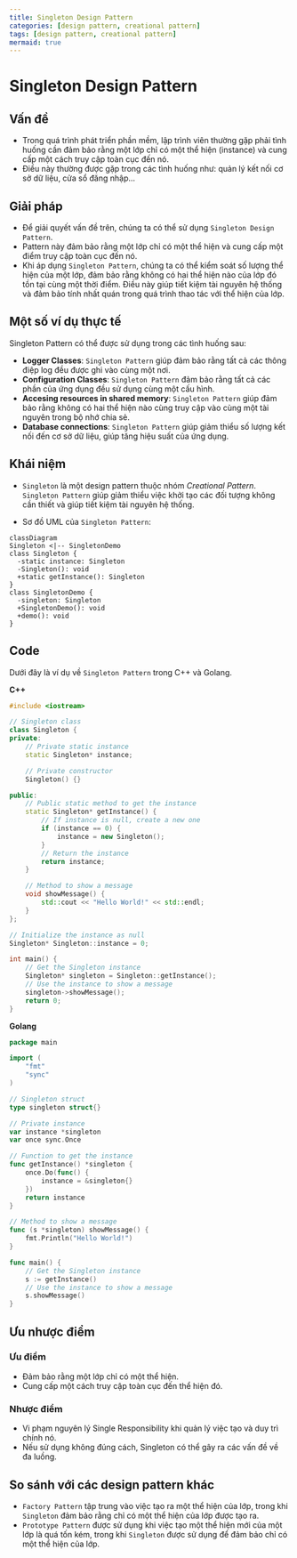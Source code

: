 ```yaml
---
title: Singleton Design Pattern
categories: [design pattern, creational pattern]
tags: [design pattern, creational pattern]
mermaid: true
---
```


# Singleton Design Pattern

## Vấn đề
- Trong quá trình phát triển phần mềm, lập trình viên thường gặp phải tình huống cần đảm bảo rằng một lớp chỉ có một thể hiện (instance) và cung cấp một cách truy cập toàn cục đến nó.
- Điều này thường được gặp trong các tình huống như: quản lý kết nối cơ sở dữ liệu, cửa sổ đăng nhập...

## Giải pháp

- Để giải quyết vấn đề trên, chúng ta có thể sử dụng `Singleton Design Pattern`. 
- Pattern này đảm bảo rằng một lớp chỉ có một thể hiện và cung cấp một điểm truy cập toàn cục đến nó.
- Khi áp dụng `Singleton Pattern`, chúng ta có thể kiểm soát số lượng thể hiện của một lớp, đảm bảo rằng không có hai thể hiện nào của lớp đó tồn tại cùng một thời điểm. Điều này giúp tiết kiệm tài nguyên hệ thống và đảm bảo tính nhất quán trong quá trình thao tác với thể hiện của lớp.

## Một số ví dụ thực tế

Singleton Pattern có thể được sử dụng trong các tình huống sau:
- **Logger Classes**: `Singleton Pattern` giúp đảm bảo rằng tất cả các thông điệp log đều được ghi vào cùng một nơi.
- **Configuration Classes**: `Singleton Pattern` đảm bảo rằng tất cả các phần của ứng dụng đều sử dụng cùng một cấu hình.
- **Accesing resources in shared memory**: `Singleton Pattern` giúp đảm bảo rằng không có hai thể hiện nào cùng truy cập vào cùng một tài nguyên trong bộ nhớ chia sẻ.
- **Database connections**: `Singleton Pattern` giúp giảm thiểu số lượng kết nối đến cơ sở dữ liệu, giúp tăng hiệu suất của ứng dụng.

## Khái niệm

- `Singleton` là một design pattern thuộc nhóm *Creational Pattern*. `Singleton Pattern` giúp giảm thiểu việc khởi tạo các đối tượng không cần thiết và giúp tiết kiệm tài nguyên hệ thống.

- Sơ đồ UML của `Singleton Pattern`:

```mermaid
classDiagram
Singleton <|-- SingletonDemo
class Singleton {
  -static instance: Singleton
  -Singleton(): void
  +static getInstance(): Singleton
}
class SingletonDemo {
  -singleton: Singleton
  +SingletonDemo(): void
  +demo(): void
}
```

## Code
Dưới đây là ví dụ về `Singleton Pattern` trong C++ và Golang.

**C++**
```cpp
#include <iostream>

// Singleton class
class Singleton {
private:
    // Private static instance
    static Singleton* instance;

    // Private constructor
    Singleton() {}

public:
    // Public static method to get the instance
    static Singleton* getInstance() {
        // If instance is null, create a new one
        if (instance == 0) {
            instance = new Singleton();
        }
        // Return the instance
        return instance;
    }

    // Method to show a message
    void showMessage() {
        std::cout << "Hello World!" << std::endl;
    }
};

// Initialize the instance as null
Singleton* Singleton::instance = 0;

int main() {
    // Get the Singleton instance
    Singleton* singleton = Singleton::getInstance();
    // Use the instance to show a message
    singleton->showMessage();
    return 0;
}
```

**Golang**
```go
package main

import (
	"fmt"
	"sync"
)

// Singleton struct
type singleton struct{}

// Private instance
var instance *singleton
var once sync.Once

// Function to get the instance
func getInstance() *singleton {
	once.Do(func() {
		instance = &singleton{}
	})
	return instance
}

// Method to show a message
func (s *singleton) showMessage() {
	fmt.Println("Hello World!")
}

func main() {
	// Get the Singleton instance
	s := getInstance()
	// Use the instance to show a message
	s.showMessage()
}
```

## Ưu nhược điểm

### Ưu điểm
- Đảm bảo rằng một lớp chỉ có một thể hiện.
- Cung cấp một cách truy cập toàn cục đến thể hiện đó.

### Nhược điểm
- Vi phạm nguyên lý Single Responsibility khi quản lý việc tạo và duy trì chính nó.
- Nếu sử dụng không đúng cách, Singleton có thể gây ra các vấn đề về đa luồng.

## So sánh với các design pattern khác
- `Factory Pattern` tập trung vào việc tạo ra một thể hiện của lớp, trong khi `Singleton` đảm bảo rằng chỉ có một thể hiện của lớp được tạo ra.
- `Prototype Pattern` được sử dụng khi việc tạo một thể hiện mới của một lớp là quá tốn kém, trong khi `Singleton` được sử dụng để đảm bảo chỉ có một thể hiện của lớp.
